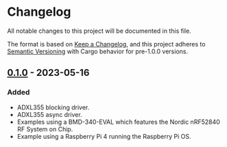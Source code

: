 # Changelog

All notable changes to this project will be documented in this file.

The format is based on [Keep a Changelog](https://keepachangelog.com/en/1.0.0/),
and this project adheres to [Semantic Versioning](https://semver.org/spec/v2.0.0.html) with Cargo behavior for pre-1.0.0 versions.

## [0.1.0] - 2023-05-16

### Added

- ADXL355 blocking driver.
- ADXL355 async driver.
- Examples using a BMD-340-EVAL which features the Nordic nRF52840 RF System on Chip.
- Example using a Raspberry Pi 4 running the Raspberry Pi OS.

[0.1.0]: https://gitlab.analog.com/rust-embedded/adxl355-rs-async/-/tree/0.1.0
